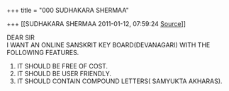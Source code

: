 +++
title = "000 SUDHAKARA SHERMAA"

+++
[[SUDHAKARA SHERMAA	2011-01-12, 07:59:24 [Source](https://groups.google.com/g/bvparishat/c/9097V9ij0ts)]]



DEAR SIR  
 I WANT AN ONLINE SANSKRIT KEY BOARD(DEVANAGARI) WITH THE FOLLOWING FEATURES.  
1) IT SHOULD BE FREE OF COST.  
2) IT SHOULD BE USER FRIENDLY.  
 3) IT SHOULD CONTAIN COMPOUND LETTERS( SAMYUKTA AKHARAS).  

